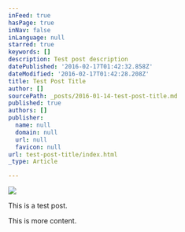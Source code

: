 ```yaml
---
inFeed: true
hasPage: true
inNav: false
inLanguage: null
starred: true
keywords: []
description: Test post description
datePublished: '2016-02-17T01:42:32.858Z'
dateModified: '2016-02-17T01:42:28.208Z'
title: Test Post Title
author: []
sourcePath: _posts/2016-01-14-test-post-title.md
published: true
authors: []
publisher:
  name: null
  domain: null
  url: null
  favicon: null
url: test-post-title/index.html
_type: Article

---
```

![](https://the-grid-user-content.s3-us-west-2.amazonaws.com/8474fe5a-8345-44a8-8c16-dc6d7bfe2a63.jpg)

This is a test post.

This is more content.